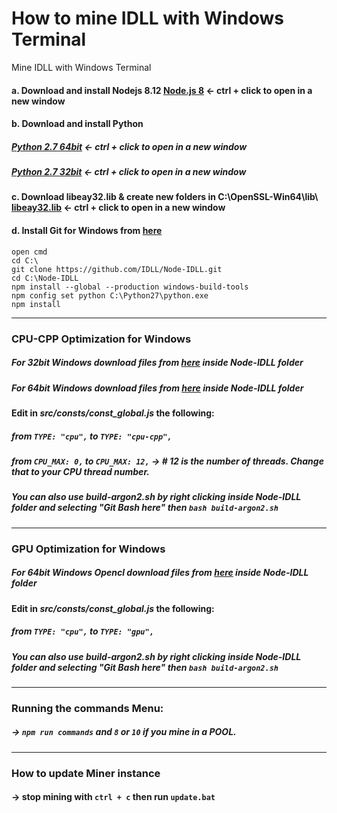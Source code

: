 # How to mine IDLL with Windows Terminal
 Mine IDLL with Windows Terminal

####  a. Download and install Nodejs 8.12 <a href="https://nodejs.org/dist/v8.12.0/">Node.js 8</a> <- ctrl + click to open in a new window
####  b. Download and install Python
##### <a href="https://www.python.org/ftp/python/2.7.15/python-2.7.15.amd64.msi">Python 2.7 64bit</a> <- ctrl + click to open in a new window
##### <a href="https://www.python.org/ftp/python/2.7.15/python-2.7.15.msi">Python 2.7 32bit</a> <- ctrl + click to open in a new window
####  c. Download libeay32.lib & create new folders in C:\OpenSSL-Win64\lib\ <a href="https://github.com/ReadyTalk/win32/raw/master/msvc/lib/libeay32.lib">libeay32.lib</a> <- ctrl + click to open in a new window
####  d. Install Git for Windows from <a href="https://git-scm.com/download/win">here</a>
```shell
open cmd
cd C:\
git clone https://github.com/IDLL/Node-IDLL.git
cd C:\Node-IDLL
npm install --global --production windows-build-tools
npm config set python C:\Python27\python.exe
npm install
```
----
### CPU-CPP Optimization for Windows
##### For 32bit Windows download files from <a href="https://github.com/cbusuioceanu/How-to-mine-IDLL-with-Windows-Terminal/tree/master/argon2-32bit-windows" >here</a> inside Node-IDLL folder
##### For 64bit Windows download files from <a href="https://github.com/cbusuioceanu/How-to-mine-IDLL-with-Windows-Terminal/tree/master/argon2-64bit-windows" >here</a> inside Node-IDLL folder

#### Edit in *src/consts/const_global.js* the following: 
##### from ```TYPE: "cpu",``` to ```TYPE: "cpu-cpp",```
##### from ```CPU_MAX: 0,``` to ```CPU_MAX: 12,``` -> # 12 is the number of threads. Change that to your CPU thread number.
##### You can also use build-argon2.sh by right clicking inside Node-IDLL folder and selecting "*Git Bash here*" then ```bash build-argon2.sh```
----
### GPU Optimization for Windows
##### For 64bit Windows Opencl download files from <a href="https://github.com/cbusuioceanu/How-to-mine-IDLL-with-Windows-Terminal/tree/master/argon2-gpu-64bit-windows-opencl" >here</a> inside Node-IDLL folder

#### Edit in *src/consts/const_global.js* the following: 
##### from ```TYPE: "cpu",``` to ```TYPE: "gpu",```
##### You can also use build-argon2.sh by right clicking inside Node-IDLL folder and selecting "*Git Bash here*" then ```bash build-argon2.sh```
----
### Running the commands Menu:
##### -> ```npm run commands``` and ```8``` or ```10``` if you mine in a POOL.
----
### How to update Miner instance
#### -> stop mining with ```ctrl + c``` then run ```update.bat```

